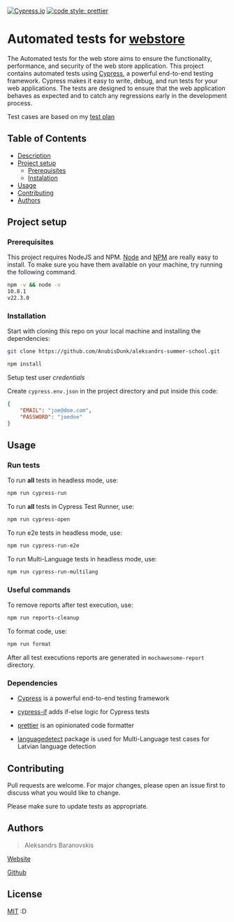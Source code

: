 [![Cypress.io](https://img.shields.io/badge/tested%20with-Cypress-04C38E.svg)](https://www.cypress.io/)
[![code style: prettier](https://img.shields.io/badge/code_style-prettier-ff69b4.svg?style=flat-square)](https://github.com/prettier/prettier)

# Automated tests for [webstore](https://coe-webstore.tdlbox.com/)

The Automated tests for the web store aims to ensure the functionality, performance, and security of the web store application.
This project contains automated tests using [Cypress](https://www.cypress.io/), a powerful end-to-end testing framework. Cypress makes it easy to write, debug, and run tests for your web applications. The tests are designed to ensure that the web application behaves as expected and to catch any regressions early in the development process.

Test cases are based on my [test plan](https://tdlschool.atlassian.net/browse/TSS22N-260?atlOrigin=eyJpIjoiM2FmMTIxODA3MmU4NDQ1MjkyNTg1NTA5NDM1MzA5ODAiLCJwIjoiaiJ9)

## Table of Contents

-   [Description](#automated-tests-for-webstore)
-   [Project setup](#project-setup)
    -   [Prerequisites](#prerequisites)
    -   [Instalation](#installation)
-   [Usage](#usage)
-   [Contributing](#contributing)
-   [Authors](#authors)

## Project setup

### Prerequisites

This project requires NodeJS and NPM.
[Node](http://nodejs.org/) and [NPM](https://npmjs.org/) are really easy to install.
To make sure you have them available on your machine,
try running the following command.

```bash
npm -v && node -v
10.8.1
v22.3.0
```

### Installation

Start with cloning this repo on your local machine and installing the dependencies:

```bash
git clone https://github.com/AnubisDunk/aleksandrs-summer-school.git
```

```bash
npm install
```

Setup test user _credentials_

Create `cypress.env.json` in the project directory and put inside this code:

```json
{
    "EMAIL": "joe@doe.com",
    "PASSWORD": "joedoe"
}
```

## Usage

### Run tests

To run **all** tests in headless mode, use:

```bash
npm run cypress-run
```

To run **all** tests in Cypress Test Runner, use:

```bash
npm run cypress-open
```

To run e2e tests in headless mode, use:

```bash
npm run cypress-run-e2e
```

To run Multi-Language tests in headless mode, use:

```bash
npm run cypress-run-multilang
```

### Useful commands

To remove reports after test execution, use:

```bash
npm run reports-cleanup
```

To format code, use:

```bash
npm run format
```

After all test executions reports are generated in `mochawesome-report` directory.

### Dependencies

-   [Cypress](https://www.npmjs.com/package/cypress) is a powerful end-to-end testing framework

-   [cypress-if](https://www.npmjs.com/package/cypress-if) adds if-else logic for Cypress tests

-   [prettier](https://www.npmjs.com/package/prettier) is an opinionated code formatter

-   [languagedetect](https://www.npmjs.com/package/languagedetect) package is used for Multi-Language test cases for Latvian language detection

## Contributing

Pull requests are welcome. For major changes, please open an issue first
to discuss what you would like to change.

Please make sure to update tests as appropriate.

## Authors

> Aleksandrs Baranovskis

[Website](https://anubisdunk.com/cv)

[Github](https://github.com/AnubisDunk)

## License

[MIT](https://choosealicense.com/licenses/mit/) :D
